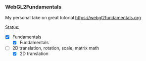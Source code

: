 ### WebGL2Fundamentals
My personal take on great tutorial https://webgl2fundamentals.org

Status:

- [x] Fundamentals
  - [x] Fundamentals

- [ ] 2D translation, rotation, scale, matrix math
  - [x] 2D translation

